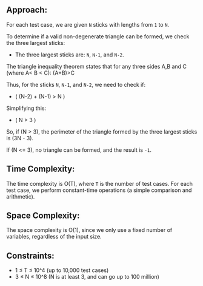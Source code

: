 ## Approach:

For each test case, we are given `N` sticks with lengths from `1` to `N`.

To determine if a valid non-degenerate triangle can be formed, we check the three largest sticks:
- The three largest sticks are: `N`, `N-1`, and `N-2`.

The triangle inequality theorem states that for any three sides A,B and C (where A< B < C):
    (A+B)>C

Thus, for the sticks `N`, `N-1`, and `N-2`, we need to check if:
- ( (N-2) + (N-1) > N )

Simplifying this:

- ( N > 3 )

So, if (N > 3), the perimeter of the triangle formed by the three largest sticks is (3N - 3).

If (N <= 3), no triangle can be formed, and the result is `-1`.

## Time Complexity:

The time complexity is O(T), where `T` is the number of test cases. For each test case, we perform constant-time operations (a simple comparison and arithmetic).


## Space Complexity:

The space complexity is O(1), since we only use a fixed number of variables, regardless of the input size.


## Constraints:

- 1 ≤ T ≤ 10^4 (up to 10,000 test cases)
- 3 ≤ N ≤ 10^8 (N is at least 3, and can go up to 100 million)
